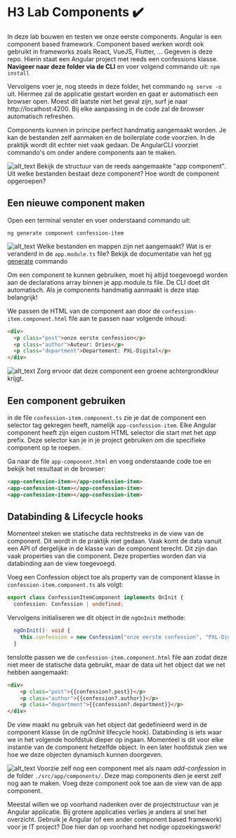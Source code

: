 # H3 Lab Components :heavy_check_mark:
In deze lab bouwen en testen we onze eerste components. Angular is een component based framework. Component based werken wordt ook gebruikt in frameworks zoals React, VueJS, Flutter, ... Gegeven is deze repo. Hierin staat een Angular project met reeds een confessions klasse. **Navigeer naar deze folder via de CLI** en voer volgend commando uit: ```npm install```
 
Vervolgens voer je, nog steeds in deze folder, het commando ```ng serve -o``` uit. Hiermee zal de applicatie gestart worden en gaat er automatisch een browser open. Moest dit laatste niet het geval zijn, surf je naar http://localhost:4200. Bij elke aanpassing in de code zal de browser automatisch refreshen.

Components kunnen in principe perfect handmatig aangemaakt worden. Je kan de bestanden zelf aanmaken en de boilerplate code voorzien. In de praktijk wordt dit echter niet vaak gedaan. De AngularCLI voorziet commando's om onder andere components aan te maken.

![alt_text](https://i.imgur.com/TT9FcyW.png "image_tooltip") Bekijk de structuur van de reeds aangemaakte "app component". Uit welke bestanden bestaat deze component? Hoe wordt de component opgeroepen?


## Een nieuwe component maken
Open een terminal venster en voer onderstaand commando uit:
```
ng generate component confession-item
```

![alt_text](https://i.imgur.com/TT9FcyW.png "image_tooltip") Welke bestanden en mappen zijn net aangemaakt? Wat is er veranderd in de ```app.module.ts``` file? Bekijk de documentatie van het [ng generate](https://angular.io/cli/generate) commando

Om een component te kunnen gebruiken, moet hij altijd toegevoegd worden aan de 
declarations array binnen je app.module.ts file. De CLI doet dit 
automatisch. Als je components handmatig aanmaakt is deze stap belangrijk!

We passen de HTML van de component aan door de ```confession-item.component.html``` file aan te passen naar volgende inhoud:
```html
<div>
  <p class="post">onze eerste confession</p>
  <p class="author">Auteur: Dries</p>
  <p class="department">Departement: PXL-Digital</p>
</div>
```

![alt_text](https://i.imgur.com/TT9FcyW.png "image_tooltip") Zorg ervoor dat deze component een groene achtergrondkleur krijgt.

## Een component gebruiken
in de file ```confession-item.component.ts``` zie je dat de component een selector tag gekregen heeft, namelijk ```app-confession-item```. Elke Angular component heeft zijn eigen custom HTML selector die start met het *app* prefix. Deze selector kan je in je project gebruiken om die specifieke component op te roepen. 

Ga naar de file ```app-component.html``` en voeg onderstaande code toe en bekijk het resultaat in de browser:
```html
<app-confession-item></app-confession-item>
<app-confession-item></app-confession-item>
<app-confession-item></app-confession-item>
```

## Databinding & Lifecycle hooks
Momenteel steken we statische data rechtstreeks in de view van de component. Dit wordt in de praktijk niet gedaan. Vaak komt de data vanuit een API of dergelijke in de klasse van de component terecht. Dit zijn dan vaak properties van die component. Deze properties worden dan via databinding aan de view toegevoegd.

Voeg een Confession object toe als property van de component klasse in ```confession-item.component.ts``` als volgt:
```typescript
export class ConfessionItemComponent implements OnInit {
  confession: Confession | undefined;

```
Vervolgens initialiseren we dit object in de ```ngOnInit``` methode:
```typescript
  ngOnInit(): void {
    this.confession = new Confession("onze eerste confession", "PXL-Digital","Dries");
  }
```

tenslotte passen we de ```confession-item.component.html``` file aan zodat deze niet meer de statische data gebruikt, maar de data uit het object dat we net hebben aangemaakt:
```html
<div>
    <p class="post">{{confession?.post}}</p>
    <p class="author">{{confession?.author}}</p>
    <p class="department">{{confession?.department}}</p>
</div>

```
De view maakt nu gebruik van het object dat gedefinieerd werd in de component klasse (in de *ngOnInit* lifecycle hook). Databinding is iets waar we in het volgende hoofdstuk dieper op ingaan. Momenteel is dit voor elke instantie van de component hetzelfde object. In een later hoofdstuk zien we hoe we deze objecten dynamisch kunnen doorgeven.

![alt_text](https://i.imgur.com/TT9FcyW.png "image_tooltip") Voorzie zelf nog een component met als naam *add-confession* in de folder ```./src/app/components/```. Deze map components dien je eerst zelf nog aan te maken. Voeg deze component ook toe aan de view van de app component.

Meestal willen we op voorhand nadenken over de projectstructuur van je Angular applicatie. Bij grotere applicaties verlies je anders al snel het overzicht. Gebruik je Angular (of een ander component based framework) voor je IT project? Doe hier dan op voorhand het nodige opzoekingswerk!
